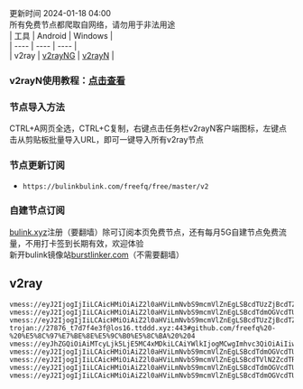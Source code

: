 更新时间 2024-01-18 04:00  
所有免费节点都爬取自网络，请勿用于非法用途  
|  工具  | Android  | Windows  |  
|  ----  | ----   | ----  |  
| v2ray  | [v2rayNG](https://github.com/2dust/v2rayNG/releases/download/1.6.28/v2rayNG_1.6.28_arm64-v8a.apk) | [v2rayN](https://github.com/2dust/v2rayN/releases/download/3.27/v2rayN-Core.zip) |  
### v2rayN使用教程：[点击查看](https://github.com/freefq/tutorials)  
### 节点导入方法  
CTRL+A网页全选，CTRL+C复制，右键点击任务栏v2rayN客户端图标，左键点击从剪贴板批量导入URL，即可一键导入所有v2ray节点  
### 节点更新订阅  
- `https://bulinkbulink.com/freefq/free/master/v2`  
### 自建节点订阅  
[bulink.xyz](https://bulink.xyz)注册（要翻墙）除可订阅本页免费节点，还有每月5G自建节点免费流量，不用打卡签到长期有效，欢迎体验  
新开bulink镜像站[burstlinker.com](https://www.burstlinker.com)（不需要翻墙）  
## v2ray  
```  
vmess://eyJ2IjogIjIiLCAicHMiOiAiZ2l0aHViLmNvbS9mcmVlZnEgLSBcdTUzZjBcdTZlN2VcdTc3MDFcdTUzZjBcdTRlMmRcdTVlMDJcdTRlMmRcdTUzNGVcdTc1MzVcdTRmZTEgMSIsICJhZGQiOiAiYzEyLnR3dGMuZHludS5uZXQiLCAicG9ydCI6ICI2MTIyIiwgImlkIjogIjYwYWI4MTdlLTA1NjYtNDRjYi1iZWNkLTZiNTE2OThkNTY3MiIsICJhaWQiOiAiMCIsICJzY3kiOiAiYXV0byIsICJuZXQiOiAidGNwIiwgInR5cGUiOiAibm9uZSIsICJob3N0IjogImMxMi50d3RjLmR5bnUubmV0IiwgInBhdGgiOiAiLyIsICJ0bHMiOiAiIiwgInNuaSI6ICIifQ==  
vmess://eyJ2IjogIjIiLCAicHMiOiAiZ2l0aHViLmNvbS9mcmVlZnEgLSBcdTdmOGVcdTU2ZmRDbG91ZEZsYXJlXHU1MTZjXHU1M2Y4Q0ROXHU4MjgyXHU3MGI5IDIiLCAiYWRkIjogIjEwNC4xNy4yNS4xIiwgInBvcnQiOiA4MCwgImlkIjogImQ4NzMzOWU0LWQ1N2QtNDQ3NS1lZjc2LWE3ODIwNWRhYTkwZSIsICJhaWQiOiAwLCAic2N5IjogImF1dG8iLCAibmV0IjogIndzIiwgImhvc3QiOiAiMS5jYXRuaXBiYWxscy5nYXkiLCAicGF0aCI6ICIvIiwgInRscyI6ICIifQ==  
vmess://eyJ2IjogIjIiLCAicHMiOiAiZ2l0aHViLmNvbS9mcmVlZnEgLSBcdTUzZjBcdTZlN2VcdTc3MDFcdTY1YjBcdTUzMTdcdTVlMDJcdTRlMmRcdTUzNGVcdTc1MzVcdTRmZTEgMyIsICJhZGQiOiAibmIyMi5udGJxLmR5bnUubmV0IiwgInBvcnQiOiAiMTIwMDIiLCAiaWQiOiAiNjBhYjgxN2UtMDU2Ni00NGNiLWJlY2QtNmI1MTY5OGQ1NjcyIiwgImFpZCI6ICIwIiwgInNjeSI6ICJhdXRvIiwgIm5ldCI6ICJ0Y3AiLCAidHlwZSI6ICJub25lIiwgImhvc3QiOiAibmIyMi5udGJxLmR5bnUubmV0IiwgInBhdGgiOiAiLyIsICJ0bHMiOiAiIiwgInNuaSI6ICIifQ==  
trojan://27876_t7d7f4e3f@los16.ttddd.xyz:443#github.com/freefq%20-%20%E5%8C%97%E7%BE%8E%E5%9C%B0%E5%8C%BA%20%204  
vmess://eyJhZGQiOiAiMTcyLjk5LjE5MC4xMDkiLCAiYWlkIjogMCwgImhvc3QiOiAiIiwgImlkIjogIjAzZmNjNjE4LWI5M2QtNjc5Ni02YWVkLThhMzhjOTc1ZDU4MSIsICJuZXQiOiAid3MiLCAicGF0aCI6ICJsaW5rdndzIiwgInBvcnQiOiA0NDMsICJwcyI6ICJnaXRodWIuY29tL2ZyZWVmcSAtIFx1N2Y4ZVx1NTZmZCAgNSIsICJ0bHMiOiAidGxzIiwgInR5cGUiOiAiYXV0byIsICJzZWN1cml0eSI6ICJhdXRvIiwgInNraXAtY2VydC12ZXJpZnkiOiB0cnVlLCAic25pIjogIiJ9  
vmess://eyJ2IjogIjIiLCAicHMiOiAiZ2l0aHViLmNvbS9mcmVlZnEgLSBcdTdmOGVcdTU2ZmRDbG91ZEZsYXJlXHU1MTZjXHU1M2Y4Q0ROXHU4MjgyXHU3MGI5IDYiLCAiYWRkIjogImdsYVNjby5meC10ckFkZXIuc2hvcCIsICJwb3J0IjogIjgwIiwgInR5cGUiOiAibm9uZSIsICJpZCI6ICJjZGJiMDg5OS03MTEzLTRkNGUtZjg2OC0zMTMzOWM3NWFkM2MiLCAiYWlkIjogIjAiLCAibmV0IjogIndzIiwgInBhdGgiOiAiLyIsICJob3N0IjogInZ2djJ2YXlvMi5ldmVyeXRoaW5naXNyZXZlLnNob3AiLCAidGxzIjogIiJ9  
vmess://eyJ2IjogIjIiLCAicHMiOiAiZ2l0aHViLmNvbS9mcmVlZnEgLSBcdTVlN2ZcdTRlMWNcdTc3MDFcdTc5ZmJcdTUyYTggNyIsICJhZGQiOiAiZGF0YS11cy12MS5zaHdqZmt3LmNuIiwgInBvcnQiOiAiMjA0MDEiLCAiYWlkIjogMCwgInNjeSI6ICJhdXRvIiwgIm5ldCI6ICJ3cyIsICJ0eXBlIjogIm5vbmUiLCAidGxzIjogIiIsICJpZCI6ICJiMTQ3OGUyNC00OTE2LTNhYmUtOGYxNy0xNTkzMTAxMmVjYmUiLCAic25pIjogIiIsICJob3N0IjogImRhdGEtdXMtdjEuc2h3amZrdy5jbiIsICJwYXRoIjogIi9kZWJpYW4ifQ==  
vmess://eyJ2IjogIjIiLCAicHMiOiAiZ2l0aHViLmNvbS9mcmVlZnEgLSBcdTdmOGVcdTU2ZmRDbG91ZEZsYXJlXHU4MjgyXHU3MGI5IDgiLCAiYWRkIjogImNmY2RuMy5zYW5mZW5jZG45LmNvbSIsICJwb3J0IjogODAsICJpZCI6ICJkYWI4NjU3OS1kMTk3LTQzMWItOGU3Mi0zZDhhNzU5NjgwNDAiLCAiYWlkIjogMCwgInNjeSI6ICJhdXRvIiwgIm5ldCI6ICJ3cyIsICJob3N0IjogIm9BNUZTejlUanAxLnlvZm5oa2ZjLnh5eiIsICJwYXRoIjogIi92aWRlby9QN0VFeG9FMiIsICJ0bHMiOiAiIn0=  
vmess://eyJ2IjogIjIiLCAicHMiOiAiZ2l0aHViLmNvbS9mcmVlZnEgLSBcdTdmOGVcdTU2ZmRDbG91ZEZsYXJlXHU1MTZjXHU1M2Y4Q0ROXHU4MjgyXHU3MGI5IDkiLCAiYWRkIjogIjEwNC4xNy4yLjE4MyIsICJwb3J0IjogODAsICJhaWQiOiAwLCAic2N5IjogImF1dG8iLCAibmV0IjogIndzIiwgInR5cGUiOiAibm9uZSIsICJ0bHMiOiAiIiwgImlkIjogImYyNTZhM2FlLTBmODUtNGExZC1kMGNkLTJkMGI0YjczZjRmMSIsICJob3N0IjogInYzcmEzZG8ud2FrZXVwdGltZXJhcC5zaG9wIiwgInBhdGgiOiAiLyJ9  
```  
